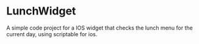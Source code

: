 # LunchWidget
A simple code project for a IOS widget that checks the lunch menu for the current day, using scriptable for ios.
